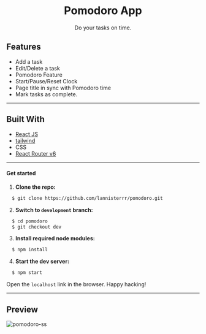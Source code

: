 <div align="center">
<h1 align="center">Pomodoro App</h1>
<p align="center">Do your tasks on time.</p>


</div>

## Features

- Add a task
- Edit/Delete a task
- Pomodoro Feature
- Start/Pause/Reset Clock
- Page title in sync with Pomodoro time
- Mark tasks as complete.
---

## Built With

- [React JS](https://reactjs.org/)
- [tailwind](https://tailwindcss.com/)
- CSS
- [React Router v6](https://reactrouter.com/)

---

#### Get started

1. **Clone the repo:**
```bash
  $ git clone https://github.com/lannisterrr/pomodoro.git
```
2. **Switch to `development` branch:**
```bash
  $ cd pomodoro
  $ git checkout dev
```
3. **Install required node modules:**
```bash
  $ npm install
```
4. **Start the dev server:**
```bash
  $ npm start
```
Open the `localhost` link in the browser.
Happy hacking!

---

## Preview

![pomodoro-ss](https://i.ibb.co/TvZdmhX/Screenshot-2022-05-20-230127.jpg)

